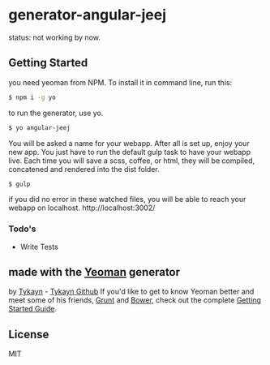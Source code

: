# generator-angular-jeej
status: not working by now.

## Getting Started
you need yeoman from NPM. To install it in command line, run this:
```sh
$ npm i -g yo
```
to run the generator, use yo.
```sh
$ yo angular-jeej
```
You will be asked a name for your webapp.
After all is set up, enjoy your new app.
You just have to run the default gulp task to have your webapp live.
Each time you will save a scss, coffee, or html, they will be compiled, concatened and rendered into the dist folder.

```sh
$ gulp
```
if you did no error in these watched files, you will be able to reach your webapp on localhost.
http://localhost:3002/

### Todo's

 - Write Tests
 
## made with the  [Yeoman](http://yeoman.io) generator
by [Tykayn](http://artlemoine.com) - [Tykayn Github](http://github.com/tykayn)
If you'd like to get to know Yeoman better and meet some of his friends, [Grunt](http://gruntjs.com) and [Bower](http://bower.io), check out the complete [Getting Started Guide](https://github.com/yeoman/yeoman/wiki/Getting-Started).

## License

MIT
